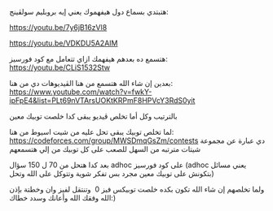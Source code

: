 هتبتدي بسماع دول هيفهموك يعني إيه بروبليم سولڤينج: 

https://youtu.be/7y6jB16zVl8

https://youtu.be/VDKDU5A2AIM

هتسمع ده بعدهم هيفهمك ازاي تتعامل مع كود فورسيز: 
https://youtu.be/CLiS1532Stw


بعدين إن شاء الله 
هتسمع من هنا الڤيديوهات دي من هنا:
https://www.youtube.com/watch?v=fwkY-ipFpE4&list=PLt69nVTArsUOKtKRPmF8HPVcY3RdS0yit

بالترتيب وكل أما تخلص ڤيديو يبقى كدا خلصت توبيك معين

لما تخلص توبيك يبقى تحل عليه من شيت اسيوط من هنا: 
https://codeforces.com/group/MWSDmqGsZm/contests
دي عبارة عن مجموعة شيتات مترتبه من السهل للصعب على كل توبيك من إلي هتسمعهم 

بعد كدا هتحل من 70 ل 150 سؤال adhoc على كود فورسيز (adhoc يعني مسائل بتكونش على توبيك معين مجرد بس تفكر شوية وتتوكل على الله وتحل) 

ولما تخلصهم إن شاء الله تكون بكده خلصت توبيكس فيز 0  وتنتقل لفيز وان وخطتة بإذن الله 
وفقك الله وأعانك وسدد خطاك:) 

